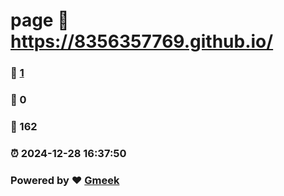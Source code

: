 # page :link: https://8356357769.github.io/ 
### :page_facing_up: [1](https://8356357769.github.io//tag.html) 
### :speech_balloon: 0 
### :hibiscus: 162 
### :alarm_clock: 2024-12-28 16:37:50 
### Powered by :heart: [Gmeek](https://github.com/Meekdai/Gmeek)

